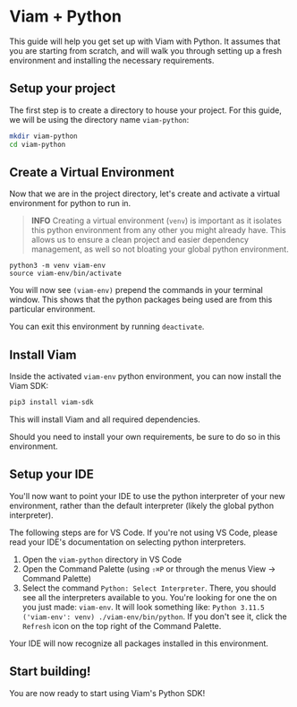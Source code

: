 # Viam + Python

This guide will help you get set up with Viam with Python. It assumes that you are starting from scratch, and will walk you through setting up a fresh environment and installing the necessary requirements.

## Setup your project

The first step is to create a directory to house your project. For this guide, we will be using the directory name `viam-python`:

```bash
mkdir viam-python
cd viam-python
```

## Create a Virtual Environment

Now that we are in the project directory, let's create and activate a virtual environment for python to run in.

> **INFO**
> Creating a virtual environment (`venv`) is important as it isolates this python environment from any other you might already have. This allows us to ensure a clean project and easier dependency management, as well so not bloating your global python environment.

```bask
python3 -m venv viam-env
source viam-env/bin/activate
```

You will now see `(viam-env)` prepend the commands in your terminal window. This shows that the python packages being used are from this particular environment.

You can exit this environment by running `deactivate`.

## Install Viam

Inside the activated `viam-env` python environment, you can now install the Viam SDK:

```bash
pip3 install viam-sdk
```

This will install Viam and all required dependencies.

Should you need to install your own requirements, be sure to do so in this environment.

## Setup your IDE

You'll now want to point your IDE to use the python interpreter of your new environment, rather than the default interpreter (likely the global python interpreter).

The following steps are for VS Code. If you're not using VS Code, please read your IDE's documentation on selecting python interpreters.

1. Open the `viam-python` directory in VS Code
1. Open the Command Palette (using `⇧⌘P` or through the menus View -> Command Palette)
1. Select the command `Python: Select Interpreter`. There, you should see all the interpreters available to you. You're looking for one the on you just made: `viam-env`. It will look something like: `Python 3.11.5 ('viam-env': venv) ./viam-env/bin/python`. If you don't see it, click the `Refresh` icon on the top right of the Command Palette.

Your IDE will now recognize all packages installed in this environment.

## Start building!

You are now ready to start using Viam's Python SDK!
